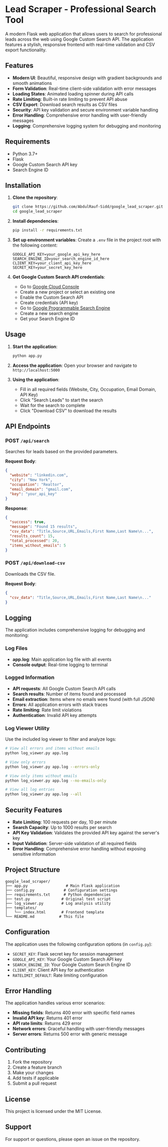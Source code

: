 # Lead Scraper - Professional Search Tool

A modern Flask web application that allows users to search for professional leads across the web using Google Custom Search API. The application features a stylish, responsive frontend with real-time validation and CSV export functionality.

## Features

- **Modern UI**: Beautiful, responsive design with gradient backgrounds and smooth animations
- **Form Validation**: Real-time client-side validation with error messages
- **Loading States**: Animated loading spinner during API calls
- **Rate Limiting**: Built-in rate limiting to prevent API abuse
- **CSV Export**: Download search results as CSV files
- **Security**: API key validation and secure environment variable handling
- **Error Handling**: Comprehensive error handling with user-friendly messages
- **Logging**: Comprehensive logging system for debugging and monitoring

## Requirements

- Python 3.7+
- Flask
- Google Custom Search API key
- Search Engine ID

## Installation

1. **Clone the repository**:
   ```bash
   git clone https://github.com/AbdulRauf-Sidd/google_lead_scraper.git
   cd google_lead_scraper
   ```

2. **Install dependencies**:
   ```bash
   pip install -r requirements.txt
   ```

3. **Set up environment variables**:
   Create a `.env` file in the project root with the following content:
   ```
   GOOGLE_API_KEY=your_google_api_key_here
   SEARCH_ENGINE_ID=your_search_engine_id_here
   CLIENT_KEY=your_client_api_key_here
   SECRET_KEY=your_secret_key_here
   ```

4. **Get Google Custom Search API credentials**:
   - Go to [Google Cloud Console](https://console.cloud.google.com/)
   - Create a new project or select an existing one
   - Enable the Custom Search API
   - Create credentials (API key)
   - Go to [Google Programmable Search Engine](https://programmablesearchengine.google.com/)
   - Create a new search engine
   - Get your Search Engine ID

## Usage

1. **Start the application**:
   ```bash
   python app.py
   ```

2. **Access the application**:
   Open your browser and navigate to `http://localhost:5000`

3. **Using the application**:
   - Fill in all required fields (Website, City, Occupation, Email Domain, API Key)
   - Click "Search Leads" to start the search
   - Wait for the search to complete
   - Click "Download CSV" to download the results

## API Endpoints

### POST `/api/search`
Searches for leads based on the provided parameters.

**Request Body**:
```json
{
  "website": "linkedin.com",
  "city": "New York",
  "occupation": "Realtor",
  "email_domain": "gmail.com",
  "key": "your_api_key"
}
```

**Response**:
```json
{
  "success": true,
  "message": "Found 15 results",
  "csv_data": "Title,Source,URL,Emails,First Name,Last Name\n...",
  "results_count": 15,
  "total_processed": 20,
  "items_without_emails": 5
}
```

### POST `/api/download-csv`
Downloads the CSV file.

**Request Body**:
```json
{
  "csv_data": "Title,Source,URL,Emails,First Name,Last Name\n..."
}
```

## Logging

The application includes comprehensive logging for debugging and monitoring:

### Log Files
- **app.log**: Main application log file with all events
- **Console output**: Real-time logging to terminal

### Logged Information
- **API requests**: All Google Custom Search API calls
- **Search results**: Number of items found and processed
- **Email extraction**: Items where no emails were found (with full JSON)
- **Errors**: All application errors with stack traces
- **Rate limiting**: Rate limit violations
- **Authentication**: Invalid API key attempts

### Log Viewer Utility
Use the included log viewer to filter and analyze logs:

```bash
# View all errors and items without emails
python log_viewer.py app.log

# View only errors
python log_viewer.py app.log --errors-only

# View only items without emails
python log_viewer.py app.log --no-emails-only

# View all log entries
python log_viewer.py app.log --all
```

## Security Features

- **Rate Limiting**: 100 requests per day, 10 per minute
- **Search Capacity**: Up to 1000 results per search
- **API Key Validation**: Validates the provided API key against the server's key
- **Input Validation**: Server-side validation of all required fields
- **Error Handling**: Comprehensive error handling without exposing sensitive information

## Project Structure

```
google_lead_scraper/
├── app.py                 # Main Flask application
├── config.py             # Configuration settings
├── requirements.txt      # Python dependencies
├── test.py              # Original test script
├── log_viewer.py        # Log analysis utility
├── templates/
│   └── index.html       # Frontend template
└── README.md           # This file
```

## Configuration

The application uses the following configuration options (in `config.py`):

- `SECRET_KEY`: Flask secret key for session management
- `GOOGLE_API_KEY`: Your Google Custom Search API key
- `SEARCH_ENGINE_ID`: Your Google Custom Search Engine ID
- `CLIENT_KEY`: Client API key for authentication
- `RATELIMIT_DEFAULT`: Rate limiting configuration

## Error Handling

The application handles various error scenarios:

- **Missing fields**: Returns 400 error with specific field names
- **Invalid API key**: Returns 401 error
- **API rate limits**: Returns 429 error
- **Network errors**: Graceful handling with user-friendly messages
- **Server errors**: Returns 500 error with generic message

## Contributing

1. Fork the repository
2. Create a feature branch
3. Make your changes
4. Add tests if applicable
5. Submit a pull request

## License

This project is licensed under the MIT License.

## Support

For support or questions, please open an issue on the repository. 